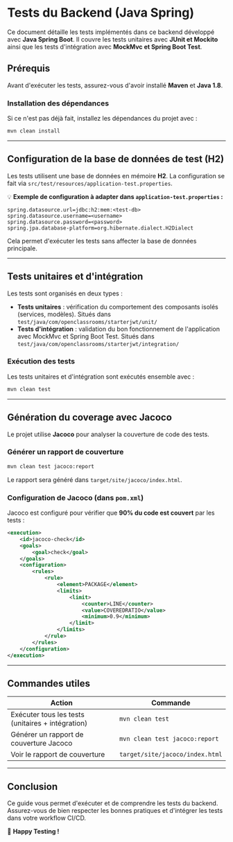 # Tests du Backend (Java Spring)

Ce document détaille les tests implémentés dans ce backend développé avec **Java Spring Boot**. 
Il couvre les tests unitaires avec **JUnit et Mockito** ainsi que les tests d'intégration avec **MockMvc et Spring Boot Test**.

## Prérequis

Avant d'exécuter les tests, assurez-vous d'avoir installé **Maven** et **Java 1.8**.

### Installation des dépendances

Si ce n'est pas déjà fait, installez les dépendances du projet avec :

```sh
mvn clean install
```

---

## Configuration de la base de données de test (H2)

Les tests utilisent une base de données en mémoire **H2**. 
La configuration se fait via `src/test/resources/application-test.properties`.

💡 **Exemple de configuration à adapter dans `application-test.properties` :**

```properties
spring.datasource.url=jdbc:h2:mem:<test-db>
spring.datasource.username=<username>
spring.datasource.password=<password>
spring.jpa.database-platform=org.hibernate.dialect.H2Dialect
```

Cela permet d'exécuter les tests sans affecter la base de données principale.

---

## Tests unitaires et d'intégration

Les tests sont organisés en deux types :
- **Tests unitaires** : vérification du comportement des composants isolés (services, modèles). Situés dans `test/java/com/openclassrooms/starterjwt/unit/`
- **Tests d'intégration** : validation du bon fonctionnement de l'application avec MockMvc et Spring Boot Test. Situés dans `test/java/com/openclassrooms/starterjwt/integration/`

### Exécution des tests

Les tests unitaires et d'intégration sont exécutés ensemble avec :

```sh
mvn clean test
```

---

## Génération du coverage avec Jacoco

Le projet utilise **Jacoco** pour analyser la couverture de code des tests.

### Générer un rapport de couverture

```sh
mvn clean test jacoco:report
```

Le rapport sera généré dans `target/site/jacoco/index.html`.

### Configuration de Jacoco (dans `pom.xml`)

Jacoco est configuré pour vérifier que **90% du code est couvert** par les tests :

```xml
<execution>
    <id>jacoco-check</id>
    <goals>
        <goal>check</goal>
    </goals>
    <configuration>
        <rules>
            <rule>
                <element>PACKAGE</element>
                <limits>
                    <limit>
                        <counter>LINE</counter>
                        <value>COVEREDRATIO</value>
                        <minimum>0.9</minimum>
                    </limit>
                </limits>
            </rule>
        </rules>
    </configuration>
</execution>
```

---

## Commandes utiles

| Action | Commande |
|--------|---------|
| Exécuter tous les tests (unitaires + intégration) | `mvn clean test` |
| Générer un rapport de couverture Jacoco | `mvn clean test jacoco:report` |
| Voir le rapport de couverture | `target/site/jacoco/index.html` |

---

## Conclusion

Ce guide vous permet d'exécuter et de comprendre les tests du backend. 
Assurez-vous de bien respecter les bonnes pratiques et d'intégrer les tests dans votre workflow CI/CD.

🚀 **Happy Testing !**
